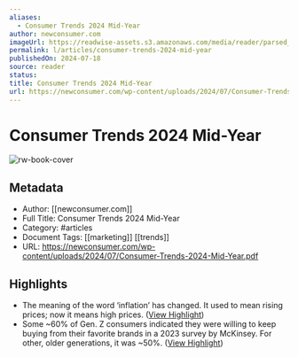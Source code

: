 ```yaml
---
aliases:
  - Consumer Trends 2024 Mid-Year
author: newconsumer.com
imageUrl: https://readwise-assets.s3.amazonaws.com/media/reader/parsed_document_assets/195881974/djQN_brlVHMPPrc_kEmCP2w5QLQr9YHBJ0HkDT7b5hY-cove_89UcwbK.png
permalink: l/articles/consumer-trends-2024-mid-year
publishedOn: 2024-07-18
source: reader
status: 
title: Consumer Trends 2024 Mid-Year
url: https://newconsumer.com/wp-content/uploads/2024/07/Consumer-Trends-2024-Mid-Year.pdf
---
```

# Consumer Trends 2024 Mid-Year

![rw-book-cover](https://readwise-assets.s3.amazonaws.com/media/reader/parsed_document_assets/195881974/djQN_brlVHMPPrc_kEmCP2w5QLQr9YHBJ0HkDT7b5hY-cove_89UcwbK.png)

## Metadata

- Author: [[newconsumer.com]]
- Full Title: Consumer Trends 2024 Mid-Year
- Category: #articles
- Document Tags: [[marketing]] [[trends]]
- URL: https://newconsumer.com/wp-content/uploads/2024/07/Consumer-Trends-2024-Mid-Year.pdf

## Highlights

- The meaning of the word ‘inflation’ has changed. It used to mean rising prices; now it means high prices. ([View Highlight](https://read.readwise.io/read/01jd2135wvj9m6t31xxag24rr1))
- Some ~60% of Gen. Z consumers indicated they were willing to keep buying from their favorite brands in a 2023 survey by McKinsey.
  For other, older generations, it was ~50%. ([View Highlight](https://read.readwise.io/read/01jd217a9mdcj9mwf3v8j6scxa))
